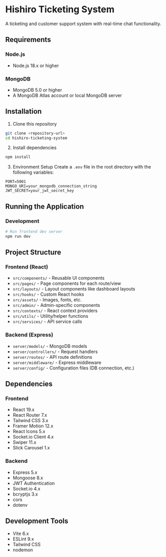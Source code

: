 # Hishiro Ticketing System 

A ticketing and customer support system with real-time chat functionality.

## Requirements

### Node.js
- Node.js 18.x or higher

### MongoDB
- MongoDB 5.0 or higher
- A MongoDB Atlas account or local MongoDB server

## Installation

1. Clone this repository
```bash
git clone <repository-url>
cd hishiro-ticketing-system
```

2. Install dependencies
```bash
npm install
```

3. Environment Setup
Create a `.env` file in the root directory with the following variables:
```
PORT=5001
MONGO_URI=your_mongodb_connection_string
JWT_SECRET=your_jwt_secret_key
```

## Running the Application

### Development
```bash
# Run frontend dev server
npm run dev

```


## Project Structure

### Frontend (React)
- `src/components/` - Reusable UI components
- `src/pages/` - Page components for each route/view
- `src/layouts/` - Layout components like dashboard layouts
- `src/hooks/` - Custom React hooks
- `src/assets/` - Images, fonts, etc.
- `src/admin/` - Admin-specific components
- `src/contexts/` - React context providers
- `src/utils/` - Utility/helper functions
- `src/services/` - API service calls

### Backend (Express)
- `server/models/` - MongoDB models
- `server/controllers/` - Request handlers
- `server/routes/` - API route definitions
- `server/middleware/` - Express middleware
- `server/config/` - Configuration files (DB connection, etc.)

## Dependencies

### Frontend
- React 19.x
- React Router 7.x
- Tailwind CSS 3.x
- Framer Motion 12.x
- React Icons 5.x
- Socket.io Client 4.x
- Swiper 11.x
- Slick Carousel 1.x

### Backend
- Express 5.x
- Mongoose 8.x
- JWT Authentication
- Socket.io 4.x
- bcryptjs 3.x
- cors
- dotenv

## Development Tools
- Vite 6.x
- ESLint 9.x
- Tailwind CSS
- nodemon

